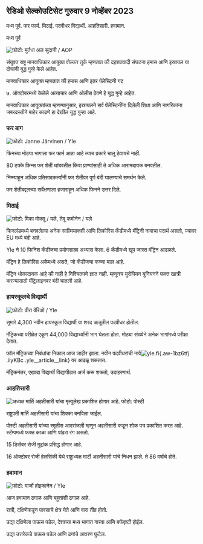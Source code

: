 ## रेडिओ सेल्कोउटिसेट गुरुवार 9 नोव्हेंबर 2023

मध्य पूर्व. फर फार्म. मिठाई. पदवीधर विद्यार्थी. आहतिसारी. हवामान.

मध्य पूर्व

![ फोटो: मुर्तधा अल सुदानी / AOP](https://images.cdn.yle.fi/image/upload/c_crop,h_3078,w_5472,x_0,y_570/ar_1.7777777777777777,c_fill,g_faces,/6p_10/10p_0d.0/q_auto:eco/f_auto/fl_lossy/v1699096585/39-11958306546279b91a3b)

संयुक्त राष्ट्र मानवाधिकार आयुक्त वोल्कर तुर्क म्हणतात की दहशतवादी संघटना हमास आणि इस्रायल या दोघांनी युद्ध गुन्हे केले आहेत.

मानवाधिकार आयुक्त म्हणतात की हमास आणि इतर पॅलेस्टिनी गट

७\. ऑक्टोबरमध्ये केलेले अत्याचार आणि ओलीस ठेवणे हे युद्ध गुन्हे आहेत.

मानवाधिकार आयुक्तांच्या म्हणण्यानुसार, इस्रायलने सर्व पॅलेस्टिनींना दिलेली शिक्षा आणि नागरिकांना जबरदस्तीने बाहेर काढणे हा देखील युद्ध गुन्हा आहे.

### फर बाग

![ फोटो: Janne Järvinen / Yle](https://images.cdn.yle.fi/image/upload/c_crop,h_4024,w_7154,x_3,y_757/ar_1.77777777777777777777777777777777777777777777777777777777777777777777777,c_fill,g_6_10/20p_10,h.0/q_auto:eco/f_auto/fl_lossy/v1696520411/39-1181991651ed3e183fc7)

फिनच्या मोठ्या भागाला फर फार्म आता आहे त्याच प्रकारे चालू ठेवायचे नाही.

80 टक्के फिन्स फर शेती थांबवतील किंवा प्राण्यांसाठी ते अधिक आरामदायक बनवतील.

निम्म्याहून अधिक प्रतिसादकर्त्यांनी फर शेतीवर पूर्ण बंदी घालण्याचे समर्थन केले.

फर शेतीबद्दलच्या सर्वेक्षणाला हजाराहून अधिक फिनने उत्तर दिले.

### मिठाई

![ फोटो: मिका मोक्सू / यले, तेमू कमोनेन / यले](https://images.cdn.yle.fi/image/upload/c_crop,h_1814,w_3217,x_0,y_0/ar_1.777777777777777,c_cesfill,c_cefall,5h,w_1200/dpr_1.0/q_auto:eco/f_auto/fl_lossy/v1699517933/39-1197951654c95aa03257)

फिनलंडमध्ये बनवलेल्या अनेक साल्मियाक्की आणि लिकोरिस कँडीमध्ये मॅट्रिनी नावाचा पदार्थ असतो, ज्यावर EU मध्ये बंदी आहे.

Yle ने 10 फिनिश कँडीजचा प्रयोगशाळा अभ्यास केला. 6 कँडीमध्ये खूप जास्त मॅट्रिन आढळले.

मॅट्रिन हे लिकोरिस अर्कमध्ये असते, जो कँडीजचा कच्चा माल आहे.

मॅट्रिन धोकादायक आहे की नाही हे निश्चितपणे ज्ञात नाही. म्हणूनच युरोपियन युनियनने फक्त खात्री करण्यासाठी मॅट्रिलाइनवर बंदी घातली आहे.

### हायस्कूलचे विद्यार्थी

![ फोटो: वीरा वॅरिओ / Yle](https://images.cdn.yle.fi/image/upload/c_crop,h_1080,w_1919,x_0,y_0/ar_1.777777777777777,c_fill,g_faces,h_6p_201,h_1919,x_00/q_auto:eco/f_auto/fl_lossy/v1699354150/39-11968216549e8120dbd8)

सुमारे 4,300 नवीन हायस्कूल विद्यार्थी या शरद ऋतूतील पदवीधर होतील.

मॅट्रिकच्या परीक्षेत एकूण 44,000 विद्यार्थ्यांनी भाग घेतला होता. मोठ्या संख्येने अनेक भागांमध्ये परीक्षा देतात.

फॉल मॅट्रिकच्या निबंधांचा निकाल आज जाहीर झाला. नवीन पदवीधरांची नावे![yle.fi](https://yle.fi/a/74-20057938){.aw-1bz6tfj .iiyKBc .yle__article__link} वर आढळू शकतात.

मॅट्रिकनंतर, एखादा विद्यार्थी विद्यापीठात अर्ज करू शकतो, उदाहरणार्थ.

### आहतिसारी

![अध्यक्ष मार्ति अहतीसारी यांचा मृत्युलेख प्रकाशित होणार आहे. फोटो: पोस्टी](https://images.cdn.yle.fi/image/upload/c_crop,h_839,w_1497,x_0,y_0/ar_1.7777777777777777,c_fill,g_faces,h_675,w_1200/dco_1200/dco./f_auto/fl_lossy/v1699530416/39-1198123654cc6189c3ab)

राष्ट्रपती मार्ति अहतीसारी यांचा शिक्का बनविला जाईल.

पोस्टी अहतीसारी यांच्या स्मृतीस आदरांजली म्हणून अहतीसारी कडून शोक पत्र प्रकाशित करत आहे. स्टॅम्पमध्ये फक्त काळा आणि पांढरा रंग असतो.

15 डिसेंबर रोजी मुद्रांक प्रसिद्ध होणार आहे.

16 ऑक्टोबर रोजी हेलसिंकी येथे राष्ट्राध्यक्ष मार्टी अहतीसारी यांचे निधन झाले. ते 86 वर्षांचे होते.

### हवामान

![ फोटो: मार्जो होइकानेन / Yle](https://images.cdn.yle.fi/image/upload/c_crop,h_1080,w_1919,x_0,y_0/ar_1.777777777777777,c_fill,g_faces,h_175,h_6750/q_auto:eco/f_auto/fl_lossy/v1699507570/39-1197896654c6d10b133e)

आज हवामान ढगाळ आणि बहुतांशी ढगाळ आहे.

रात्री, दक्षिणेकडून पावसाचे क्षेत्र येते आणि वारा तीव्र होतो.

उद्या दक्षिणेला पाऊस पडेल, देशाच्या मध्य भागात गारवा आणि बर्फवृष्टी होईल.

उद्या उत्तरेकडे पाऊस पडेल आणि ढगांचे आवरण फुटेल.